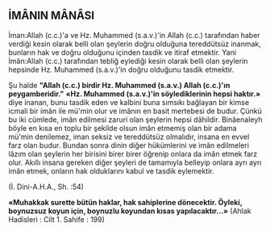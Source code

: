 ## İMÂNIN MÂNÂSI

İman:Allah (c.c.)'a ve Hz. Muhammed (s.a.v.)'in Allah (c.c.) tarafından haber verdiği kesin olarak belli olan şeylerin doğru olduğu­na tereddütsüz inanmak, bunların hak ve doğ­ru olduğunu içinden tasdik ve itiraf etmektir. Yani İmân:Allah (c.c.) tarafından tebliğ eyle­diği kesin olarak belli olan şeylerin hepsinde Hz. Muhammed (s.a.v.)'in doğru olduğunu tas­dik etmektir.

Şu halde **"Allah (c.c.) birdir Hz. Muham­med (s.a.v.) Allah (c.c.)'ın peygamberidir."** **«Hz. Muhammed (s.a.v.)'in söylediklerinin hepsi hak­tır.»** diye inanan, bunu tasdik eden ve kalbini buna sımsıkı bağlayan bir kimse icmali bir imân ile mü'min olur ve imânın en basit mertebesi de budur. Çünkü bu iki cümlede, imân edilmesi zaruri olan şeylerin hepsi dâhildir. Binâenaleyh böyle en kısa en toplu bir şekilde olsun imân etmemiş olan bir adama mü'min denilemez, iman seksiz ve tereddütsüz olmalıdır, insana en evvel farz olan budur. Bundan sonra dinin diğer hü­kümlerini ve imân edilmeleri lâzım olan şeyle­rin her birisini birer birer öğrenip onlara da imân etmek farz olur. Akıllı insana gereken di­ğer şeyleri de tamamıyla belleyip onlara ayrı ayrı imân etmek, onların hak olduklarını kabul ve tasdik eylemektir.

(İ. Dini-A.H.A., Sh. :54)

**«Muhakkak surette bütün haklar, hak sahip­lerine dönecektir. Öyleki, boynuzsuz koyun için, boynuzlu koyundan kısas yapılacaktır...»**
(Ahlak Hadisleri : Cilt 1. Sahife : 199)
